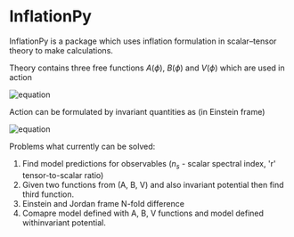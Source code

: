 
# InflationPy


InflationPy is a package which uses inflation formulation in scalar–tensor theory to make calculations.

Theory contains three free functions $A(\phi)$, $B(\phi)$ and $V(\phi)$ which are used in action

![equation](https://latex.codecogs.com/svg.image?S&space;=&space;\int&space;d^4x&space;\sqrt{-g}&space;\{&space;\frac{M_p^2}{2}&space;A(\phi)R&space;&space;-\frac{1}{2}B(\phi)g^{\mu&space;\nu}&space;\nabla_{\mu}&space;\phi&space;\nabla_{\nu}&space;\phi&space;-&space;&space;V(\phi)&space;&space;&space;\}&space;\&space;.)

Action can be formulated by invariant quantities as (in Einstein frame)

![equation](https://latex.codecogs.com/svg.image?S&space;=&space;\int&space;d^4x&space;\sqrt{-g}&space;\{&space;\frac{M_p^2}{2}&space;R&space;&space;-\frac{1}{2}g^{\mu&space;\nu}&space;\nabla_{\mu}&space;I_\phi&space;\nabla_{\nu}&space;I_\phi&space;-&space;&space;I_V(I_\phi)\}&space;\&space;.)


Problems what currently can be solved:

1. Find model predictions for observables ($n_s$ - scalar spectral index, 'r' tensor-to-scalar ratio)
2. Given two functions from (A, B, V) and also invariant potential then find third function.
3. Einstein and Jordan frame N-fold difference
4. Comapre model defined with A, B, V functions and model defined withinvariant potential.
